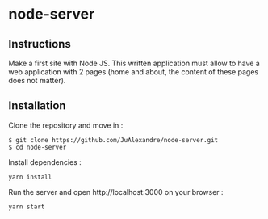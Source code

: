 # node-server

## Instructions

Make a first site with Node JS.
This written application must allow to have a web application with 2 pages (home and about, the content of these pages does not matter).

## Installation

Clone the repository and move in :
```
$ git clone https://github.com/JuAlexandre/node-server.git
$ cd node-server
```

Install dependencies :
```
yarn install
```

Run the server and open http://localhost:3000 on your browser :
```
yarn start
```